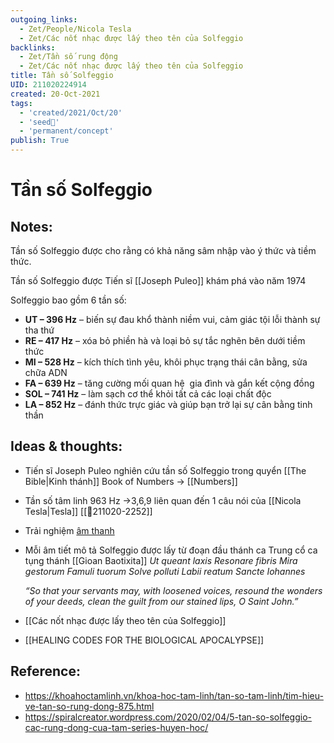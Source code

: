```yaml
---
outgoing_links:
  - Zet/People/Nicola Tesla
  - Zet/Các nốt nhạc được lấy theo tên của Solfeggio
backlinks:
  - Zet/Tần số rung động
  - Zet/Các nốt nhạc được lấy theo tên của Solfeggio
title: Tần số Solfeggio
UID: 211020224914
created: 20-Oct-2021
tags:
  - 'created/2021/Oct/20'
  - 'seed🥜'
  - 'permanent/concept'
publish: True
---
```

# Tần số Solfeggio

## Notes:
Tần số Solfeggio được cho rằng có khả năng sâm nhập vào ý thức và tiềm thức. 

Tần số Solfeggio được Tiến sĩ [[Joseph Puleo]] khám phá vào năm 1974

Solfeggio bao gồm 6 tần số:
- **UT – 396 Hz** – biến sự đau khổ thành niềm vui, cảm giác tội lỗi thành sự tha thứ
- **RE – 417 Hz** – xóa bỏ phiền hà và loại bỏ sự tắc nghẽn bên dưới tiềm thức
- **MI – 528 Hz** – kích thích tình yêu, khôi phục trạng thái cân bằng, sửa chữa ADN
- **FA – 639 Hz** – tăng cường mối quan hệ  gia đình và gắn kết cộng đồng
- **SOL – 741 Hz** – làm sạch cơ thể khỏi tất cả các loại chất độc
- **LA – 852 Hz** – đánh thức trực giác và giúp bạn trở lại sự cân bằng tinh thần

## Ideas & thoughts:
- Tiến sĩ Joseph Puleo nghiên cứu tần số Solfeggio trong quyển [[The Bible|Kinh thánh]] Book of Numbers -> [[Numbers]] 
- Tần số tâm linh 963 Hz ->3,6,9 liên quan đến 1 câu nói của [[Nicola Tesla|Tesla]] [[💬211020-2252]]
- Trải nghiệm [âm thanh](https://www.youtube.com/watch?v=OG-jx4Dpb_k) 
- Mỗi âm tiết mô tả Solfeggio được lấy từ đoạn đầu thánh ca Trung cổ ca tụng thánh [[Gioan Baotixita]]
	_Ut queant laxis Resonare fibris_
	_Mira gestorum Famuli tuorum_
	_Solve polluti Labii reatum_
	_Sancte Iohannes_
	
	_“So that your servants may, with loosened voices, resound the wonders of your deeds, clean the guilt from our stained lips, O Saint John.”_
- [[Các nốt nhạc được lấy theo tên của Solfeggio]]
- [[HEALING CODES FOR THE BIOLOGICAL APOCALYPSE]]
## Reference:
- https://khoahoctamlinh.vn/khoa-hoc-tam-linh/tan-so-tam-linh/tim-hieu-ve-tan-so-rung-dong-875.html
- https://spiralcreator.wordpress.com/2020/02/04/5-tan-so-solfeggio-cac-rung-dong-cua-tam-series-huyen-hoc/